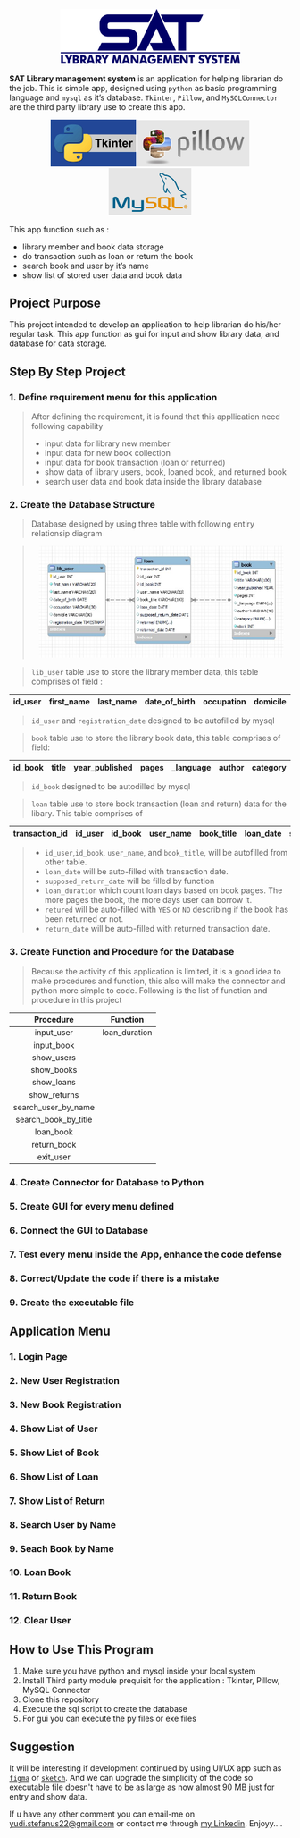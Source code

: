 <p align="center"><img src="image/sat lms.png"></p>

__SAT Library management system__ is an application for helping librarian do the job. This is simple app, designed using `python` as basic programming language and `mysql` as it’s database. `Tkinter`, `Pillow`, and `MySQLConnector` are the third party library use to create this app.
<p align="center">
<img width=153 src="image/tkinter_logo.jpg">
<img width=200 src="image/pillow_logo.jpg">
<img width=148 src="image/mysql_logo.jpg">
</P>

This app function such as :
 - library member and book data storage
 - do transaction such as loan or return the book
 - search book and user by it’s name
 - show list of stored user data and book data 

## Project Purpose
This project intended to develop an application to help librarian do his/her regular task. This app function as gui for input and show library data, and database for data storage. 

## Step By Step Project
### 1. Define requirement menu for this application<br>
> After defining the requirement, it is found that this appllication need following capability
> - input data for library new member
> - input data for new book collection
> - input data for book transaction (loan or returned)
> - show data of library users, book, loaned book, and returned book
> - search user data and book data inside the library database

### 2. Create the Database Structure<br>
> Database designed by using three table with following entiry relationsip diagram 

> <p align="center"><img height=200 src="image/erd_database.jpg"></p>

> `lib_user` table use to store the library member data, this table comprises of field :

<center>

| id_user | first_name | last_name | date_of_birth | occupation | domicile | registration_date |
|:---|:---:|:---:|:---:|:---:|:---:|---:|

</center>

> `id_user` and `registration_date` designed to be autofilled by mysql

> `book` table use to store the library book data, this table comprises of field:

<center>

| id_book | title | year_published | pages | _language | author | category | stock |
|:---|:---:|:---:|:---:|:---:|:---:|:---:|---:|

</center>

> `id_book` designed to be autodilled by mysql

> `loan` table use to store book transaction (loan and return) data for the libary. This table comprises of 

<center>

| transaction_id | id_user | id_book | user_name | book_title | loan_date | supposed_return_date | returned | return_date |
|:---|:---:|:---:|:---:|:---:|:---:|:---:|:---:|--:|

</center>

> - `id_user`,`id_book`, `user_name`, and `book_title`, will be autofilled from other table.
> - `loan_date` will be auto-filled with transaction date.
> - `supposed_return_date` will be filled by function
> - `loan_duration` which count loan days based on book pages. The more pages the book, the more days user can borrow it.
> - `retured` will be auto-filled with `YES` or `NO` describing if the book has been returned or not.
> - `return_date` will be auto-filled with returned transaction date. 

### 3. Create Function and Procedure for the Database<br>
> Because the activity of this application is limited, it is a good idea to make procedures and function, this also will make the connector and python more simple to code. Following is the list of function and procedure in this project

<center>

| Procedure | Function |
|:---:|:---:|
|input_user|loan_duration|
|input_book|
|show_users|
|show_books|
|show_loans|
|show_returns|
|search_user_by_name|
|search_book_by_title|
|loan_book|
|return_book|
|exit_user|

</center>

### 4. Create Connector for Database to Python
### 5. Create GUI for every menu defined
### 6. Connect the GUI to Database
### 7. Test every menu inside the App, enhance the code defense
### 8. Correct/Update the code if there is a mistake
### 9. Create the executable file

## Application Menu
### 1. Login Page
### 2. New User Registration
### 3. New Book Registration
### 4. Show List of User
### 5. Show List of Book
### 6. Show List of Loan
### 7. Show List of Return
### 8. Search User by Name
### 9. Seach Book by Name
### 10. Loan Book
### 11. Return Book
### 12. Clear User

## How to Use This Program
1. Make sure you have python and mysql inside your local system
2. Install Third party module prequisit for the application : Tkinter, Pillow, MySQL Connector
3. Clone this repository
4. Execute the sql script to create the database
5. For gui you can execute the py files or exe files

## Suggestion
It will be interesting if development continued by using UI/UX app such as [`figma`](https://www.figma.com/) or [`sketch`](https://www.sketch.com/). And we can upgrade the simplicity of the code so executable file doesn't have to be as large as now almost 90 MB just for entry and show data.

If u have any other comment you can email-me on yudi.stefanus22@gmail.com or contact me through [my Linkedin](https://www.linkedin.com/in/stefanusyudi22/). Enjoyy....
